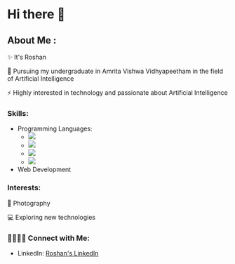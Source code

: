 # Hi there 👋

## About Me :
✨ It's Roshan 

🌱 Pursuing my undergraduate in Amrita Vishwa Vidhyapeetham in the field of Artificial Intelligence

⚡ Highly interested in technology and passionate about Artificial Intelligence

### Skills:
- Programming Languages: 
  - <img src="https://img.shields.io/badge/-C-00599C?style=flat-square&logo=c&logoColor=white">
  - <img src="https://img.shields.io/badge/-C++-00599C?style=flat-square&logo=c%2B%2B&logoColor=white">
  - <img src="https://img.shields.io/badge/-Java-007396?style=flat-square&logo=java&logoColor=white">
  - <img src="https://img.shields.io/badge/-Python-3776AB?style=flat-square&logo=python&logoColor=white">
- Web Development

### Interests:
📸 Photography

💻 Exploring new technologies


### 👨‍👨‍👦‍👦 Connect with Me:
- LinkedIn: [Roshan's LinkedIn](https://www.linkedin.com/in/t-roshan-3973041b5/)


<!--
**Twinn-github09/Twinn-github09** is a ✨ _special_ ✨ repository because its `README.md` (this file) appears on your GitHub profile.

Here are some ideas to get you started:

- 🔭 I’m currently working on ...
- 🌱 I’m currently learning ...
- 👯 I’m looking to collaborate on ...
- 🤔 I’m looking for help with ...
- 💬 Ask me about ...
- 📫 How to reach me: ...
- 😄 Pronouns: ...
- ⚡ Fun fact: ...
-->
